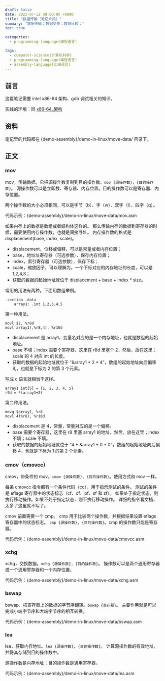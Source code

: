 ```yaml
---
draft: false
date: 2023-07-12 08:00:00 +0800
title: "数据传输（笔记片段）"
summary: "数据传输；数据交换；数据比较；"
toc: true

categories:
  - programming-language(编程语言)

tags:
  - computer-science(计算机科学)
  - programming-language(编程语言)
  - assembly-language(汇编语言)
---
```


## 前言

这篇笔记需要 intel x86-64 架构、gdb 调试相关的知识。

实践的环境：同 [x86-64_架构]()

## 资料

笔记里的代码都在 {demo-assembly}/demo-in-linux/move-data/ 目录下。

## 正文

### mov

mov，传输数据。它把源操作数复制到目的操作数。`mov {源操作数}, {目的操作数}`。
源操作数可以是立即数、寄存器、内存位置。目的操作数可以是寄存器、内存位置。

两个操作数的大小必须相同，可以是字节（b）、字（w）、双字（l）、四字（q）。

代码示例：{demo-assembly}/demo-in-linux/move-data/mov.asm

如果内存上的数据是数组或者结构体这样的。
那么传输内存的数据到寄存器的时候，需要使用内存操作数，也就是间接寻址。
内存操作数的格式是 displacement(base, index, scale)。

- displacement，位移或偏移，可以是常量或者内存位置；
- base，地址址寄存器（可选参数），保存内存位置；
- index，索引寄存器（可选参数），保存下标；
- scale，缩放因子，可以理解为，一个下标对应的内存地址的长度，可以是 1,2,4,8；
- 获取的数据的起始地址就位于 displacement + base + index * size。

常用的用法有两种，下面用数组举例。

```
.section .data
    array1: .int 1,2,3,4,5
```

第一种用法。

```
movl $2, %r8d
movl array1(,%r8,4), %r10d
```

- displacement 是 array1，变量名对应的是一个内存地址，也就是数组的起始地址。
- base 不填；index 需要个寄存器，这里在 r8d 里塞个 2，然后，放在这里；scale 的 4 对应 int 的长度。
- 获取的数据的起始地址就位于 "&array1 + 2 * 4"，数组的起始地址向后偏移 8,，也就是下标为 2 的第 3 个元素。 

写成 c 语言就相当于这样。

```
array1 int[5] = {1, 2, 3, 4, 5}
r9d = *(array1+2)
```

第二种用法。

```
movq $array1, %r8
movl 4(%r8), %r10d
```

- displacement 是 4，常量，常量对应的是一个偏移。
- base 需要个寄存器，这里在 r8 里塞 array1 的地址，然后，放在这里；index 不填；scale 不填。
- 获取的数据的起始地址就位于 "4 + &array1 + 0 * 0"，数组的起始地址向后偏移 4，也就是下标为 1 的第 2 个元素。

### cmov（cmovcc）

cmov，带条件的 mov。`cmov {源操作数}, {目的操作数}`。使用方式和 mov 一样。

每条 cmovcc 指令都有一个条件代码（cc），用于指示测试的条件。
测试的条件是 eflags 寄存器中的状态标志（cf、of、pf、sf 和 zf）。
如果处于指定状态，则执行移动操作。如果不处于指定状态，则不执行移动操作。
详细的指令看文档，太多了这里就不写了。

cmov 前面需要一个 cmp。
cmp 用于比较两个操作数，并根据结果设置 eflags 寄存器中的状态标志。
`cmp {源操作数}, {目的操作数}`。cmp 的操作数只能是寄存器。

代码示例：{demo-assembly}/demo-in-linux/move-data/cmovcc.asm

### xchg

xchg，交换数据。`xchg {源操作数}, {目的操作数}`。
操作数可以是两个通用寄存器或一个通用寄存器和一个内存位置。

代码示例：{demo-assembly}/demo-in-linux/move-data/xchg.asm

### bswap

bswap，把寄存器上的数据的字节序翻转。`bswap {寄存器}`。
主要作用就是可以完成小端字节序和大端字节序的相互转换。

代码示例：{demo-assembly}/demo-in-linux/move-data/bswap.asm

### lea

lea，获取内存地址。`lea {源操作数}, {目的操作数}`。
计算源操作数的有效地址，并将其存储到目的操作数中。

源操作数是内存地址；目的操作数是通用寄存器。

代码示例：{demo-assembly}/demo-in-linux/move-data/lea.asm
